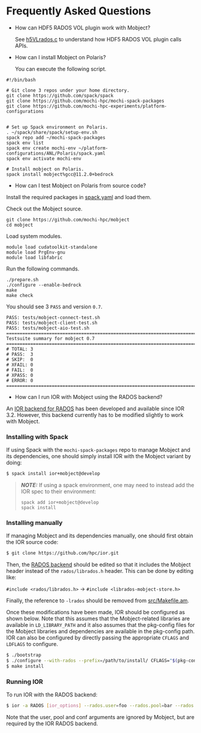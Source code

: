 # Frequently Asked Questions

* How can HDF5 RADOS VOL plugin work with Mobject?

  See [h5VLrados.c](https://github.com/HDFGroup/vol-rados/blob/master/src/H5VLrados.c) to understand how HDF5 RADOS VOL plugin calls APIs.

* How can I install Mobject on Polaris?

  You can execute the following script.
```
#!/bin/bash                                                                     

# Git clone 3 repos under your home directory.                                  
git clone https://github.com/spack/spack
git clone https://github.com/mochi-hpc/mochi-spack-packages
git clone https://github.com/mochi-hpc-experiments/platform-configurations


# Set up Spack environment on Polaris.                                          
. ~/spack/share/spack/setup-env.sh
spack repo add ~/mochi-spack-packages
spack env list
spack env create mochi-env ~/platform-configurations/ANL/Polaris/spack.yaml
spack env activate mochi-env

# Install mobject on Polaris.                                                   
spack install mobject%gcc@11.2.0+bedrock
```

* How can I test Mobject on Polaris from source code?

Install the required packages in [spack.yaml](../spack.yaml) and load them.

Check out the Mobject source.
```
git clone https://github.com/mochi-hpc/mobject
cd mobject
```

Load system modules.
```
module load cudatoolkit-standalone
module load PrgEnv-gnu
module load libfabric
```

Run the following commands.
```
./prepare.sh
./configure --enable-bedrock
make
make check
```

You should see 3 `PASS` and version `0.7`.

```
PASS: tests/mobject-connect-test.sh
PASS: tests/mobject-client-test.sh
PASS: tests/mobject-aio-test.sh
============================================================================
Testsuite summary for mobject 0.7
============================================================================
# TOTAL: 3
# PASS:  3
# SKIP:  0
# XFAIL: 0
# FAIL:  0
# XPASS: 0
# ERROR: 0
============================================================================
```

* How can I run IOR with Mobject using the RADOS backend?

An [IOR backend for RADOS](https://github.com/hpc/ior/blob/main/src/aiori-RADOS.c)
has been developed and available since IOR 3.2. However, this backend currently
has to be modified slightly to work with Mobject.

### Installing with Spack

If using Spack with the `mochi-spack-packages` repo to manage Mobject and its
dependencies, one should simply install IOR with the Mobject variant by doing:

```bash
$ spack install ior+mobject@develop
```

> **_NOTE:_** If using a spack environment, one may need to instead add the IOR
> spec to their environment:
>
>     spack add ior+mobject@develop
>     spack install

### Installing manually

If managing Mobject and its dependencies manually, one should first obtain
the IOR source code:

```bash
$ git clone https://github.com/hpc/ior.git
```

Then, the [RADOS backend](https://github.com/hpc/ior/blob/main/src/aiori-RADOS.c#24)
should be edited so that it includes the Mobject header instead of the `rados/librados.h`
header. This can be done by editing like:

  `#include <rados/librados.h>` -> `#include <librados-mobject-store.h>`

Finally, the reference to `-lrados` should be removed from [src/Makefile.am](https://github.com/hpc/ior/blob/main/src/Makefile.am#L94).

Once these modifications have been made, IOR should be configured as shown below.
Note that this assumes that the Mobject-related libraries are available in
`LD_LIBRARY_PATH` and it also assumes that the pkg-config files for the Mobject
libraries and dependencies are available in the pkg-config path. IOR can also be
configured by directly passing the appropriate `CFLAGS` and `LDFLAGS` to configure.

```bash
$ ./bootstrap
$ ./configure --with-rados --prefix=/path/to/install/ CFLAGS="$(pkg-config --cflags mobject-store)" LIBS="$(pkg-config --libs mobject-store)"
$ make install
```

### Running IOR

To run IOR with the RADOS backend:

```bash
$ ior -a RADOS [ior_options] --rados.user=foo --rados.pool=bar --rados.conf=baz
```

Note that the user, pool and conf arguments are ignored by Mobject, but are
required by the IOR RADOS backend.
